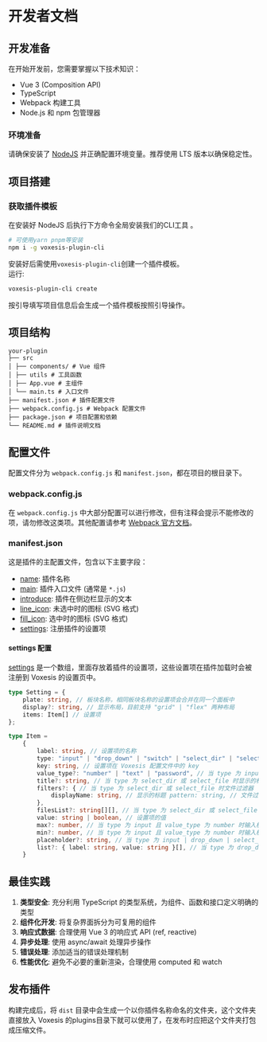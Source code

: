 # 开发者文档

## 开发准备

在开始开发前，您需要掌握以下技术知识：

- Vue 3 (Composition API)
- TypeScript
- Webpack 构建工具
- Node.js 和 npm 包管理器

### 环境准备

请确保安装了 [NodeJS](https://nodejs.org/) 并正确配置环境变量。推荐使用 LTS 版本以确保稳定性。

## 项目搭建

### 获取插件模板

在安装好 NodeJS 后执行下方命令全局安装我们的CLI工具 。

```bash
# 可使用yarn pnpm等安装
npm i -g voxesis-plugin-cli
```

安装好后需使用`voxesis-plugin-cli`创建一个插件模板。\
运行:

```bash
voxesis-plugin-cli create
```

按引导填写项目信息后会生成一个插件模板按照引导操作。

## 项目结构

```
your-plugin 
├── src 
│ ├── components/ # Vue 组件 
│ ├── utils # 工具函数 
│ ├── App.vue # 主组件 
│ └── main.ts # 入口文件 
├── manifest.json # 插件配置文件 
├── webpack.config.js # Webpack 配置文件 
├── package.json # 项目配置和依赖 
└── README.md # 插件说明文档
```

## 配置文件

配置文件分为 `webpack.config.js` 和 `manifest.json`，都在项目的根目录下。

### webpack.config.js

在 `webpack.config.js`
中大部分配置可以进行修改，但有注释会提示不能修改的项，请勿修改这类项。其他配置请参考 [Webpack 官方文档](https://webpack.js.org/)。

### manifest.json

这是插件的主配置文件，包含以下主要字段：

- [name](#): 插件名称
- [main](#):
  插件入口文件 (通常是 `*.js`)
- [introduce](#): 插件在侧边栏显示的文本
- [line_icon](#): 未选中时的图标 (SVG 格式)
- [fill_icon](#): 选中时的图标 (SVG 格式)
- [settings](#): 注册插件的设置项

#### settings 配置

[settings](#)
是一个数组，里面存放着插件的设置项，这些设置项在插件加载时会被注册到 Voxesis 的设置页中。

```typescript
type Setting = {
    plate: string, // 板块名称，相同板块名称的设置项会合并在同一个面板中 
    display?: string, // 显示布局，目前支持 "grid" | "flex" 两种布局 
    items: Item[] // 设置项 
};

type Item =
    {
        label: string, // 设置项的名称 
        type: "input" | "drop_down" | "switch" | "select_dir" | "select_file", // 设置项的类型 
        key: string, // 设置项在 Voxesis 配置文件中的 key 
        value_type?: "number" | "text" | "password", // 当 type 为 input 时输入框的类型 
        title?: string, // 当 type 为 select_dir 或 select_file 时显示的标题 
        filters?: { // 当 type 为 select_dir 或 select_file 时文件过滤器 
            displayName: string, // 显示的标题 pattern: string, // 文件过滤器，例如: "*.txt" 
        },
        filesList?: string[][], // 当 type 为 select_dir 或 select_file 时允许选择的文件列表，用于验证文件的合法性 
        value: string | boolean, // 设置项的值 
        max?: number, // 当 type 为 input 且 value_type 为 number 时输入框的最大值 
        min?: number, // 当 type 为 input 且 value_type 为 number 时输入框的最小值 
        placeholder?: string, // 当 type 为 input | drop_down | select_dir | select_file 时输入框的提示文本 
        list?: { label: string, value: string }[], // 当 type 为 drop_down 时下拉框的选项，label 为选项的显示文本，value 为选项的值 
    }
```

## 最佳实践

1. **类型安全**: 充分利用 TypeScript 的类型系统，为组件、函数和接口定义明确的类型
2. **组件化开发**: 将复杂界面拆分为可复用的组件
3. **响应式数据**: 合理使用 Vue 3 的响应式 API (ref, reactive)
4. **异步处理**: 使用 async/await 处理异步操作
5. **错误处理**: 添加适当的错误处理机制
6. **性能优化**: 避免不必要的重新渲染，合理使用 computed 和 watch

## 发布插件

构建完成后，将 `dist` 目录中会生成一个以你插件名称命名的文件夹，这个文件夹直接放入 Voxesis
的plugins目录下就可以使用了，在发布时应把这个文件夹打包成压缩文件。
